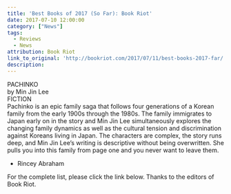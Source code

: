 ```yaml
---
title: 'Best Books of 2017 (So Far): Book Riot'
date: 2017-07-10 12:00:00
category: ["News"]
tags:
  - Reviews
  - News
attribution: Book Riot
link_to_original: 'http://bookriot.com/2017/07/11/best-books-2017-far/'
description:
---
```



PACHINKO
<br>by Min Jin Lee
<br>FICTION
<br>Pachinko is an epic family saga that follows four generations of a Korean family from the early 1900s through the 1980s. The family immigrates to Japan early on in the story and Min Jin Lee simultaneously explores the changing family dynamics as well as the cultural tension and discrimination against Koreans living in Japan. The characters are complex, the story runs deep, and Min Jin Lee’s writing is descriptive without being overwritten. She pulls you into this family from page one and you never want to leave them.

* Rincey Abraham

For the complete list, please click the link below. Thanks to the editors of Book Riot.
